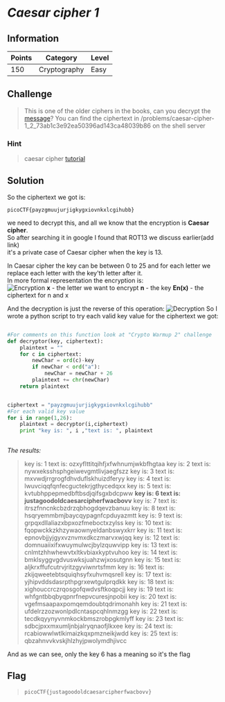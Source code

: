 
# *Caesar cipher 1*
## Information
| Points |Category  | Level|
|--|--|--|
| 150 | Cryptography |Easy |

## Challenge

> This is one of the older ciphers in the books, can you decrypt the [message](https://2018shell.picoctf.com/static/8b8d9e1fd4c9cd66facc3794d9c69175/ciphertext)? You can find the ciphertext in /problems/caesar-cipher-1_2_73ab1c3e92ea50396ad143ca48039b86 on the shell server

### Hint
> caesar cipher [tutorial](https://learncryptography.com/classical-encryption/caesar-cipher)
## Solution
So the ciphertext we got is:  

    picoCTF{payzgmuujurjigkygxiovnkxlcgihubb}  

we need to decrypt this, and all we know that the encryption is **Caesar cipher**.  
So after searching it in google I found that ROT13 we discuss earlier(add link)  
it's a private case of Caesar cipher when the key is 13.  
  
In Caesar cipher the key can be between 0 to 25 and for each letter we   replace each letter with the key'th letter after it.    
In more formal representation the encryption is:  
![Encryption](https://wikimedia.org/api/rest_v1/media/math/render/svg/77b59c7a676a99610ddee4ffc305aa7f9cda3b1a)
**x**  - the letter we want to encrypt
**n** - the key
**En(x)** - the ciphertext for n and x

And the decryption is just the reverse of this operation:
![Decryption](https://wikimedia.org/api/rest_v1/media/math/render/svg/8ed607e0202ff8d35aa41559f846cac9d358a362)
So I wrote a python script to try each valid key value for the ciphertext we got:  
```python

#For comments on this function look at "Crypto Warmup 2" challenge
def decryptor(key, ciphertext):
	plaintext = ""
	for c in ciphertext:
		newChar = ord(c)-key
		if newChar < ord("a"):
			newChar = newChar + 26
		plaintext += chr(newChar)
	return plaintext


ciphertext = "payzgmuujurjigkygxiovnkxlcgihubb"
#For each valid key value
for i in range(1,26):
	plaintext = decryptor(i,ciphertext)
	print "key is: ", i ,"text is: ", plaintext
	
```

*The results:*   
>key is:  1 text is:  ozxyflttitqihfjxfwhnumjwkbfhgtaa
key is:  2 text is:  nywxeksshsphgeiwevgmtlivjaegfszz
key is:  3 text is:  mxvwdjrrgrogfdhvduflskhuizdferyy
key is:  4 text is:  lwuvciqqfqnfecguctekrjgthycedqxx
key is:  5 text is:  kvtubhppepmedbftbsdjqifsgxbdcpww
**key is:  6 text is:  justagoodoldcaesarcipherfwacbovv**
key is:  7 text is:  itrszfnncnkcbzdrzqbhogdqevzbanuu
key is:  8 text is:  hsqryemmbmjbaycqypagnfcpduyazmtt
key is:  9 text is:  grpqxdllaliazxbpxozfmeboctxzylss
key is:  10 text is:  fqopwckkzkhzywaownyeldanbswyxkrr
key is:  11 text is:  epnovbjjyjgyxvznvmxdkczmarvxwjqq
key is:  12 text is:  domnuaiixifxwuymulwcjbylzquwvipp
key is:  13 text is:  cnlmtzhhwhewvtxltkvbiaxkyptvuhoo
key is:  14 text is:  bmklsyggvgdvuswksjuahzwjxosutgnn
key is:  15 text is:  aljkrxffufcutrvjritzgyviwnrtsfmm
key is:  16 text is:  zkijqweetebtsquiqhsyfxuhvmqsrell
key is:  17 text is:  yjhipvddsdasrpthpgrxewtgulprqdkk
key is:  18 text is:  xighouccrczrqosgofqwdvsftkoqpcjj
key is:  19 text is:  whfgntbbqbyqpnrfnepvcuresjnpobii
key is:  20 text is:  vgefmsaapaxpomqemdoubtqdrimonahh
key is:  21 text is:  ufdelrzzozwonlpdlcntaspcqhlnmzgg
key is:  22 text is:  tecdkqyynyvnmkockbmszrobpgkmlyff
key is:  23 text is:  sdbcjpxxmxumljnbjalryqnaofjlkxee
key is:  24 text is:  rcabiowwlwtlkimaizkqxpmzneikjwdd
key is:  25 text is:  qbzahnvvkvskjhlzhyjpwolymdhjivcc

And as we can see, only the key 6 has a meaning so it's the flag
## Flag
> `picoCTF{justagoodoldcaesarcipherfwacbovv}
`



